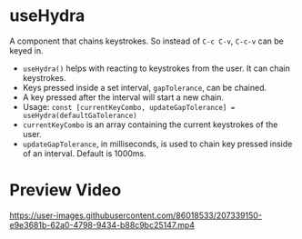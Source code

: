 # useHydra
A component that chains keystrokes. So instead of `C-c C-v`, `C-c-v` can be keyed in.


* `useHydra()` helps with reacting to keystrokes from the user. It can chain keystrokes.
* Keys pressed inside a set interval, `gapTolerance`, can be chained.
* A key pressed after the interval will start a new chain.
* Usage:
`const [currentKeyCombo, updateGapTolerance] = useHydra(defaultGaTolerance)`
* `currentKeyCombo` is an array containing the current keystrokes of the user.
* `updateGapTolerance`, in milliseconds, is used to chain key pressed inside of an interval. Default is 1000ms.

# Preview Video

https://user-images.githubusercontent.com/86018533/207339150-e9e3681b-62a0-4798-9434-b88c9bc25147.mp4

